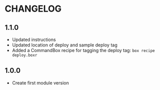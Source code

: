 CHANGELOG
=========

## 1.1.0
* Updated instructions
* Updated location of deploy and sample deploy tag
* Added a CommandBox recipe for tagging the deploy tag: `box recipe deploy.boxr`

## 1.0.0
* Create first module version